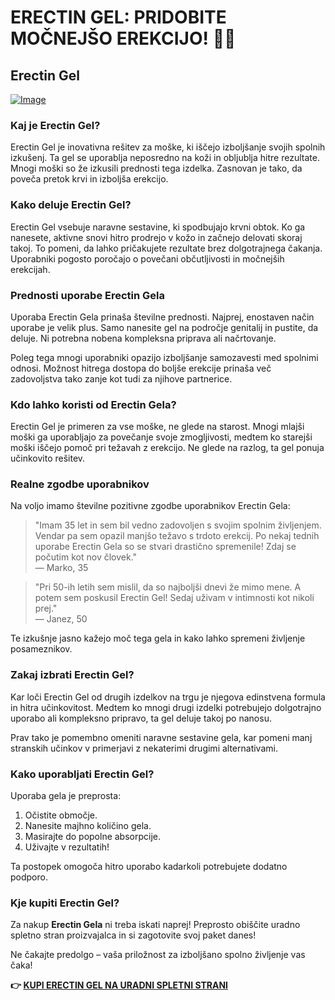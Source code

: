 # ERECTIN GEL: PRIDOBITE MOČNEJŠO EREKCIJO! 💪✨

## Erectin Gel

[![Image](https://www2.sellhealth.com/257/erectin_gel_logo.jpg)](https://gchaffi.com/LEVdfEDZ)

### Kaj je Erectin Gel?

Erectin Gel je inovativna rešitev za moške, ki iščejo izboljšanje svojih spolnih izkušenj. Ta gel se uporablja neposredno na koži in obljublja hitre rezultate. Mnogi moški so že izkusili prednosti tega izdelka. Zasnovan je tako, da poveča pretok krvi in izboljša erekcijo.

### Kako deluje Erectin Gel?

Erectin Gel vsebuje naravne sestavine, ki spodbujajo krvni obtok. Ko ga nanesete, aktivne snovi hitro prodrejo v kožo in začnejo delovati skoraj takoj. To pomeni, da lahko pričakujete rezultate brez dolgotrajnega čakanja. Uporabniki pogosto poročajo o povečani občutljivosti in močnejših erekcijah.

### Prednosti uporabe Erectin Gela

Uporaba Erectin Gela prinaša številne prednosti. Najprej, enostaven način uporabe je velik plus. Samo nanesite gel na področje genitalij in pustite, da deluje. Ni potrebna nobena kompleksna priprava ali načrtovanje.

Poleg tega mnogi uporabniki opazijo izboljšanje samozavesti med spolnimi odnosi. Možnost hitrega dostopa do boljše erekcije prinaša več zadovoljstva tako zanje kot tudi za njihove partnerice.

### Kdo lahko koristi od Erectin Gela?

Erectin Gel je primeren za vse moške, ne glede na starost. Mnogi mlajši moški ga uporabljajo za povečanje svoje zmogljivosti, medtem ko starejši moški iščejo pomoč pri težavah z erekcijo. Ne glede na razlog, ta gel ponuja učinkovito rešitev.

### Realne zgodbe uporabnikov

Na voljo imamo številne pozitivne zgodbe uporabnikov Erectin Gela:

> "Imam 35 let in sem bil vedno zadovoljen s svojim spolnim življenjem. Vendar pa sem opazil manjšo težavo s trdoto erekcij. Po nekaj tednih uporabe Erectin Gela so se stvari drastično spremenile! Zdaj se počutim kot nov človek."  
> — Marko, 35

> "Pri 50-ih letih sem mislil, da so najboljši dnevi že mimo mene. A potem sem poskusil Erectin Gel! Sedaj uživam v intimnosti kot nikoli prej."  
> — Janez, 50

Te izkušnje jasno kažejo moč tega gela in kako lahko spremeni življenje posameznikov.

### Zakaj izbrati Erectin Gel?

Kar loči Erectin Gel od drugih izdelkov na trgu je njegova edinstvena formula in hitra učinkovitost. Medtem ko mnogi drugi izdelki potrebujejo dolgotrajno uporabo ali kompleksno pripravo, ta gel deluje takoj po nanosu.

Prav tako je pomembno omeniti naravne sestavine gela, kar pomeni manj stranskih učinkov v primerjavi z nekaterimi drugimi alternativami.

### Kako uporabljati Erectin Gel?

Uporaba gela je preprosta: 

1. Očistite območje.
2. Nanesite majhno količino gela.
3. Masirajte do popolne absorpcije.
4. Uživajte v rezultatih!

Ta postopek omogoča hitro uporabo kadarkoli potrebujete dodatno podporo.

### Kje kupiti Erectin Gel?

Za nakup **Erectin Gela** ni treba iskati naprej! Preprosto obiščite uradno spletno stran proizvajalca in si zagotovite svoj paket danes! 

Ne čakajte predolgo – vaša priložnost za izboljšano spolno življenje vas čaka!



**👉 [KUPI ERECTIN GEL NA URADNI SPLETNI STRANI](https://gchaffi.com/LEVdfEDZ)**